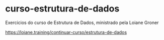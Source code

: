 # curso-estrutura-de-dados

Exercicios do curso de Estrutura de Dados, ministrado pela Loiane Groner

https://loiane.training/continuar-curso/estrutura-de-dados

